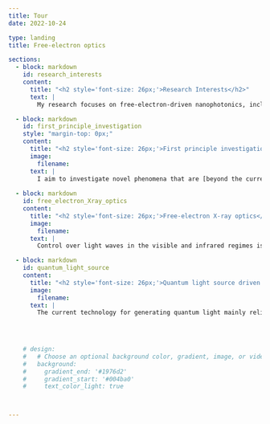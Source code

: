 ```yaml
---
title: Tour
date: 2022-10-24

type: landing
title: Free-electron optics

sections:
  - block: markdown
    id: research_interests
    content:
      title: "<h2 style='font-size: 26px;'>Research Interests</h2>"
      text: |
        My research focuses on free-electron-driven nanophotonics, including free-electron radiation and the interaction of free electrons with the near-field of light. I aim to develop mechanisms to enhance the coupling strength between free electrons and light, and deepen our understanding of quantum phenomena in this field. Beyond fundamental investigations, I strive to propose new applications that leverage advances in quantum materials and quantum technologies. ![roadmap](Research_dir.jpg) 

  - block: markdown
    id: first_principle_investigation
    style: "margin-top: 0px;" 
    content:
      title: "<h2 style='font-size: 26px;'>First principle investigation of free-electron quantum radiation</h2>"
      image:        
        filename: 
      text: |
        I aim to investigate novel phenomena that are [beyond the current understanding](/tag/fundamental-breakthrough/) in the field of free-electron optics. Specifically, I am interested in exploring the radiation generated by quantum electrons. The quantum properties of free electrons have been extensively studied in the context of electron microscopy, particularly since Nobel Laureate [Ahmed Zewail's](https://en.wikipedia.org/wiki/Ahmed_Zewail) pioneering research on the interaction between free electrons and the near-field of light in 2009. In the quantum regime, electrons display wave-like properties, such as coherence and phase, rather than behaving as discrete particles. The impact of these quantum properties on radiation remains incompletely understood, and I aim to leverage these aspects to generate [novel electron radition phenomena](/tag/free-electron-quantum-optics/) and revolutionize the next generation of compact light sources.![roadmap](elephoentangle.jpg)
  
  - block: markdown
    id: free_electron_Xray_optics
    content:
      title: "<h2 style='font-size: 26px;'>Free-electron X-ray optics</h2>"
      image:        
        filename: 
      text: |
        Control over light waves in the visible and infrared regimes is ubiquitous in a vast range of applications, and typically relies on widely available optical components. However, analogous optical elements for X-rays are usually inefficient and challenging to fabricate. We propose [generating shaped X-rays](/tag/free-electron-x-ray-optics/) directly from free electrons interacting with nanomaterials. X-ray focused beam and Airy beams have proposed, mediated by van der Waals heterostructures. Looking forward, we aim to develop novel schemes that help bypass the noted limitations of current X-ray optics technology. ![roadmap](causticXrays.jpg)

  - block: markdown
    id: quantum_light_source
    content:
      title: "<h2 style='font-size: 26px;'>Quantum light source driven by free electrons</h2>"
      image:        
        filename: 
      text: |
        The current technology for generating quantum light mainly relies on the nonlinearity of materials, which limits the available spectrum of quantum light states. Free electrons can also act as nonlinear media during their interaction with light, such as in Compton scattering and free-electron radiation. Recent investigations of free-electron radiation treat this process as the scattering of entangled electron-photon pairs, giving rise to a new field called free-electron quantum optics. In this field, quantum light can be heralded by post-selecting the electron, for example, in energy space. One significant advantage of this approach is the ability to generate quantum light in regimes, such as the X-ray regime, that are inaccessible or challenging for traditional methods.![roadmap](quantum_state.webp)
        


      
    # design:
    #   # Choose an optional background color, gradient, image, or video
    #   background:
    #     gradient_end: '#1976d2'
    #     gradient_start: '#004ba0'
    #     text_color_light: true



---
```

